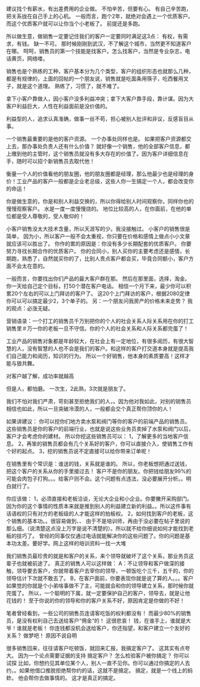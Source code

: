 建议找个有薪水，有出差费用的企业做。 不怕辛苦，但要有心。 有自己辛苦跑，把关系拢在自己手上的心机。 一般而言，跑个2年，就绝对会遇上一个优质客户。 而这个优质客户就可以让你当个小老板了。 前提还是多跑。

所以做生意，做销售一定要记住我们的客户一定要同时满足这3点： 有权，有需求，有钱。 缺一不可。
那时候刚刚到武汉，不了解这个城市，当然更不知道客户在哪。 呵呵，销售员的第一个技能是找客户。怎么找客户，当然是专业杂志，电话黄页，网络喽。

销售也是个熟练的工种，客户基本分为几个类型，客户的组织形态也就那么几种，都是有规律的，上面的回帖的一个朋友说，销售就是吃面条用筷子，吃西餐用叉子，就是这个道理。 熟练了，习惯了，就不难了。

拿下小客户靠做人，因小客户没多利益冲突；拿下大客户靠手段，靠计谋。因为大客户利益巨大，人性在利益面前是没价值的。

利益型的人，追求认真准确，做事一丝不苟，担心被别人批评和非议，反感盲目从事。

一个销售最重要的是他的客户资源。 一个办事处同样也是。 如果把客户资源都交上去，那办事处负责人还有什么价值？ 就好像一个销售，他的全部客户信息，都上缴到他的主管时，这个销售员就没有多大存在的价值了。因为客户详细信息在手，随时可以招个新销售员去取代他！

衡量一个人的价值看他的朋友圈，他的朋友圈都是经理，那么他最少也是经理的身价！工业产品的客户一般都是企业老总级，这些人你一生搞定一个人，都会改变你的命运！

你是做生意的，你是和别人利益交换的，所以你得给别人时间观察你，同样你也的慢慢观察客户。 水是一度一度慢慢烧的。
地位比较高的人，在你面前，在他的单位都是受人尊敬的，受人敬仰的！

小客户销售没太大技术含量，所以天涯写的少。我没接触过。 小客户的销售很是简单， 因为小，所以客户一般不会太重视，你只要在价格和感情上做点小小文章就应该可以胜出了。 你作的累的原因是：你没有多少长期配套的优质客户。 你要努力寻找长期合作的优质客户。 你的合同小，别人买你的主要考虑还是感情，长期跑，熟悉了，自然就买你的了，比别人贵点客户都会买，毕竟合同额小，客户方面不会太在意的。

一般而言，你要找出你们产品的最大客户群在那。 然后在那里面，选择，淘金。 你一天给自己定个目标，打50个潜在客户电话。 相信一个月下来，最少你可以积累20个左右的可以上门拜访的客户了。 这20个上门拜访的客户，根据2080定律你可以可以搞定最少2，3个单子的。 另：一个朋友问我房产的价格未来走势？ 我的观点：必涨无疑。

营销语录：一个打工的销售员千万别把你的个人的社会关系人际关系用在你的打工销售里＃万一你的老板一旦不守信。你的个人的社会关系和人际关系都完蛋了！

工业产品的销售对象都是年龄较大，在社会上有一定地位，有很多阅历，有很大智慧的人，没有智慧的人也不会是我们的客户。和这样的客户打交道本身就是提高我们自己能力和阅历，知识的行为。 所以一个好销售，他本身的素质要高！这样才能与狼共舞。

对客户越了解，成功率就越高

但是人，都怕磨。 一次生，2此熟，3次就是朋友了。

我们不怕对我们严肃，苛刻甚至拒绝我们的人，。因为他对我如此，对别的销售员相信也如此，所以一旦突破冷漠的人，一般都会交个真正帮你顶你的人！

如果讲建议： 你可以挖你们地方卖水泵和阀门等你的客户的前端产品的销售员。 这些销售员是你的客户的前端行业，也就是说这些业务员卖掉了水泵和阀门以后，客户才会考虑你的建材。 所以你挖这些销售员可以： 1，了解更多的当地客户信息。 2，再笨的销售员都会有几个关系好的客户，你可以直接介入，使销售工作有个好的起点。 3，挖的销售员说不定直接可以给你带来订单呢！

在销售里有个常识是：谁送的钱，关系就是谁的。 所以，你老板想把通过送钱，把这个客户的关系从你的手里接过去！
客户不是你的朋友。你把钱给朋友99%的可能会肉包子打狗。。。给客户则不会。这个问题有点违法，没必要展开分析。。明白就行了。

你应该做： 
1，必须直接和老板洽谈，无论大企业和小企业。你要撇开采购部门。 因为你的这个事情的性质本来就是推到别人的利益建立新的利益。。所以这件事有话语权的只有对方的老板级的人才能这样的拍板权。 
2，如何找到客户的老板，这个销售的基本功。。很容易做到、、 由于不是培训师，再由于没必要在帖子里说的那么细。（说清楚这点没上万字是说不清楚的）。所以就不给你细说如何才能找到老板的技巧了。 曾经的同事仅仅通过电话就能解决你的这些问题了。你的问题是基本功太差。要好学。网上这样的培训资料一找一大堆

我们销售员最珍贵的就是和客户的关系，来个领导就破坏了这个关系，那业务员这辈子也就被前途了。 真正的销售人可以这样做： 
A：不让领导和客户做深的接触，领导要去客户，你就带着客户去宰你的领导，一顿饭吃个三千，五千的，你的领导估计下次就不敢去了。 
B，在客户面前，你要表现你就是说了算的人。。。客户如果觉的你就是个小弟啥事做不了主，可能就会和你的领导建立关系，那时候你就完蛋了。 
所以，一个聪明的下属，就一定要保护自己的客户，领导去，就是让他花钱的！ 至于你说的你的领导和你的客户关系不好，原因肯定是你做的不好！

笔者曾经看到，一些公司的销售员连请客吃饭的权利都没有！ 而最少80%的销售员，是没有权利自己去送给客户“佣金“的！ 这很悲哀！ 钱，在谁手上，谁就是大爷！谁就是老板！ 你连钱都没机会送给客户，你还指望，和客户建立一个友好的关系？ 做梦吧！ 原因不说自明

很多销售回来，往往请客户吃顿饭，就回来汇报，我搞定客户了。 这其实有点夸大。 因为一个论点需要证据的支持 搞定客户？ 怎么检验客户被你搞定？ 你可以试探 比如，你想约见其单位某个人，别人一直不见你。你可以通过你搞定的人去约，。如果他借口推脱拒绝帮你约的话，这就不是搞定。 搞定，就是一个线上的蚂蚱。 他会帮你去做事情的。 这才是真正的搞定。
